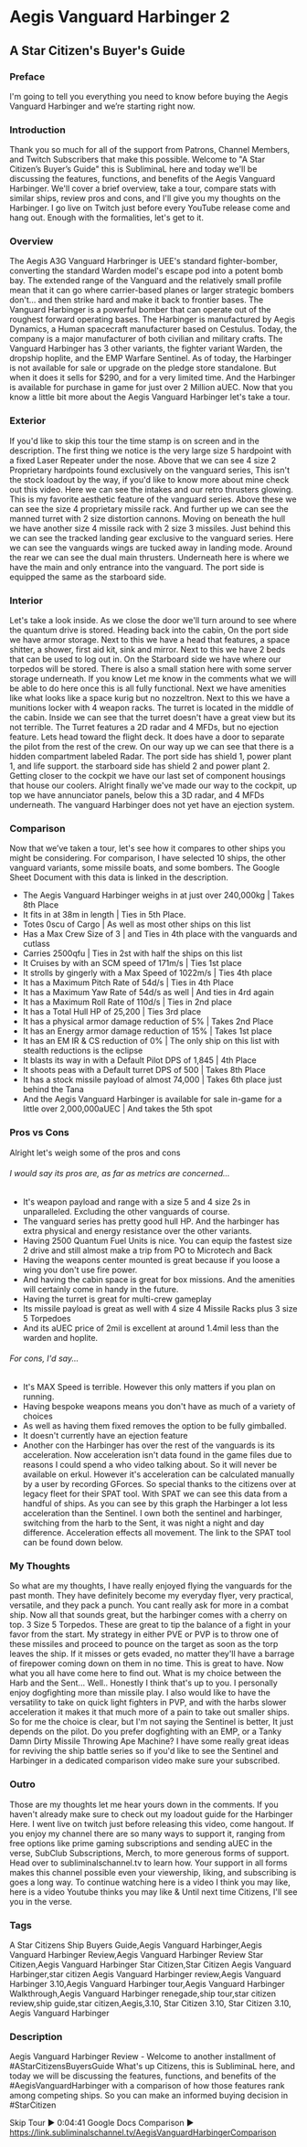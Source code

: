 # Aegis Vanguard Harbinger 2
## A Star Citizen's Buyer's Guide

### Preface
I'm going to tell you everything you need to know before buying the Aegis Vanguard Harbinger and we’re starting right now.

### Introduction
Thank you so much for all of the support from Patrons, Channel Members, and Twitch Subscribers that make this possible. Welcome to "A Star Citizen’s Buyer’s Guide" this is SubliminaL here and today we'll be discussing the features, functions, and benefits of the Aegis Vanguard Harbinger. We'll cover a brief overview, take a tour, compare stats with similar ships, review pros and cons, and I'll give you my thoughts on the Harbinger. I go live on Twitch just before every YouTube release come and hang out. Enough with the formalities, let's get to it.

[comment]: # (*New citizens, can use my referral code on screen or the link in the description to reserve their 5000aUEC in the PU, no pledge necessary.*)

### Overview
The Aegis A3G Vanguard Harbringer is UEE's standard fighter-bomber, converting the standard Warden model's escape pod into a potent bomb bay. The extended range of the Vanguard and the relatively small profile mean that it can go where carrier-based planes or larger strategic bombers don't… and then strike hard and make it back to frontier bases. The Vanguard Harbinger is a powerful bomber that can operate out of the roughest forward operating bases.
The Harbinger is manufactured by Aegis Dynamics, a Human spacecraft manufacturer based on Cestulus. Today, the company is a major manufacturer of both civilian and military crafts. The Vanguard Harbinger has 3 other variants, the fighter variant Warden, the dropship hoplite, and the EMP Warfare Sentinel.
As of today, the Harbinger is not available for sale or upgrade on the pledge store standalone. But when it does it sells for $290, and for a very limited time. And the Harbinger is available for purchase in game for just over 2 Million aUEC. Now that you know a little bit more about the Aegis Vanguard Harbinger let's take a tour.

[comment]: # ()

### Exterior
If you'd like to skip this tour the time stamp is on screen and in the description. The first thing we notice is the very large size 5 hardpoint with a fixed Laser Repeater under the nose. Above that we can see 4 size 2 Proprietary hardpoints found exclusively on the vanguard series, This isn't the stock loadout by the way, if you'd like to know more about mine check out this video. Here we can see the intakes and our retro thrusters glowing. This is my favorite aesthetic feature of the vanguard series. Above these we can see the size 4 proprietary missile rack. And further up we can see the manned turret with 2 size distortion cannons. Moving on beneath the hull we have another size 4 missile rack with 2 size 3 missiles. Just behind this we can see the tracked landing gear exclusive to the vanguard series. Here we can see the vanguards wings are tucked away in landing mode. Around the rear we can see the dual main thrusters. Underneath here is where we have the main and only entrance into the vanguard. The port side is equipped the same as the starboard side.

### Interior
Let's take a look inside. As we close the door we'll turn around to see where the quantum drive is stored. Heading back into the cabin, On the port side we have armor storage. Next to this we have a head that features, a space shitter, a shower, first aid kit, sink and mirror. Next to this we have 2 beds that can be used to log out in. On the Starboard side we have where our torpedos will be stored. There is also a small station here with some server storage underneath. If you know Let me know in the comments what we will be able to do here once this is all fully functional. Next we have amenities like what looks like a space kurig but no nozzeltron. Next to this we have a munitions locker with 4 weapon racks. The turret is located in the middle of the cabin. Inside we can see that the turret doesn't have a great view but its not terrible. The Turret features a 2D radar and 4 MFDs, but no ejection feature. Lets head toward the flight deck. It does have a door to separate the pilot from the rest of the crew. On our way up we can see that there is a hidden compartment labeled Radar. The port side has shield 1, power plant 1, and life support. the starboard side has shield 2 and power plant 2. Getting closer to the cockpit we have our last set of component housings that house our coolers. Alright finally we've made our way to the cockpit, up top we have annunciator panels, below this a 3D radar, and 4 MFDs underneath. The vanguard Harbinger does not yet have an ejection system.


### Comparison
Now that we’ve taken a tour, let's see how it compares to other ships you might be considering. For comparison, I have selected 10 ships, the other vanguard variants, some missile boats, and some bombers. The Google Sheet Document with this data is linked in the description.

* The Aegis Vanguard Harbinger weighs in at just over 240,000kg | Takes 8th Place
* It fits in at 38m in length | Ties in 5th Place.
* Totes 0scu of Cargo | As well as most other ships on this list
* Has a Max Crew Size of 3 | and Ties in 4th place with the vanguards and cutlass
* Carries 2500qfu | Ties in 2st with half the ships on this list
* It Cruises by with an SCM speed of 171m/s | Ties 1st place
* It strolls by gingerly with a Max Speed of 1022m/s | Ties 4th place
* It has a Maximum Pitch Rate of 54d/s | Ties in 4th Place
* It has a Maximum Yaw Rate of 54d/s as well | And ties in 4rd again
* It has a Maximum Roll Rate of 110d/s | Ties in 2nd place
* It has a Total Hull HP of 25,200 | Ties 3rd place
* It has a physical armor damage reduction of 5% | Takes 2nd Place
* It has an Energy armor damage reduction of 15% | Takes 1st place
* It has an EM IR & CS reduction of 0% | The only ship on this list with stealth reductions is the eclipse
* It blasts its way in with a Default Pilot DPS of 1,845 | 4th Place
* It shoots peas with a Default turret DPS of 500 | Takes 8th Place
* It has a stock missile payload of almost 74,000 | Takes 6th place just behind the Tana
* And the Aegis Vanguard Harbinger is available for sale in-game for a little over 2,000,000aUEC | And takes the 5th spot

### Pros vs Cons
Alright let's weigh some of the pros and cons
###### I would say its pros are, as far as metrics are concerned...
* It's weapon payload and range with a size 5 and 4 size 2s in unparalleled. Excluding the other vanguards of course.
* The vanguard series has pretty good hull HP. And the harbinger has extra physical and energy resistance over the other variants.
* Having 2500 Quantum Fuel Units is nice. You can equip the fastest size 2 drive and still almost make a trip from PO to Microtech and Back
* Having the weapons center mounted is great because if you loose a wing you don't use fire power.
* And having the cabin space is great for box missions. And the amenities will certainly come in handy in the future.
* Having the turret is great for multi-crew gameplay
* Its missile payload is great as well with 4 size 4 Missile Racks plus 3 size 5 Torpedoes
* And its aUEC price of 2mil is excellent at around 1.4mil less than the warden and hoplite.

###### For cons, I'd say...
* It's MAX Speed is terrible. However this only matters if you plan on running.
* Having bespoke weapons means you don't have as much of a variety of choices
* As well as having them fixed removes the option to be fully gimballed.
* It doesn't currently have an ejection feature
* Another con the Harbinger has over the rest of the vanguards is its acceleration. Now acceleration isn't data found in the game files due to reasons I could spend a who video talking about. So it will never be available on erkul. However it's acceleration can be calculated manually by a user by recording GForces. So special thanks to the citizens over at legacy fleet for their SPAT tool. With SPAT we can see this data from a handful of ships. As you can see by this graph the Harbinger a lot less acceleration than the Sentinel. I own both the sentinel and harbinger, switching from the harb to the Sent, it was night a night and day difference. Acceleration effects all movement. The link to the SPAT tool can be found down below.

### My Thoughts
So what are my thoughts, I have really enjoyed flying the vanguards for the past month. They have definitely become my everyday flyer, very practical, versatile, and they pack a punch. You cant really ask for more in a combat ship. Now all that sounds great, but the harbinger comes with a cherry on top. 3 Size 5 Torpedos. These are great to tip the balance of a fight in your favor from the start. My strategy in either PVE or PVP is to throw one of these missiles and proceed to pounce on the target as soon as the torp leaves the ship. If it misses or gets evaded, no matter they'll have a barrage of firepower coming down on them in no time. This is great to have. Now what you all have come here to find out. What is my choice between the Harb and the Sent... Well.. Honestly I think that's up to you. I personally enjoy dogfighting more than missile play. I also would like to have the versatility to take on quick light fighters in PVP, and with the harbs slower acceleration it makes it that much more of a pain to take out smaller ships. So for me the choice is clear, but I'm not saying the Sentinel is better, It just depends on the pilot. Do you prefer dogfighting with an EMP, or a Tanky Damn Dirty Missile Throwing Ape Machine? I have some really great ideas for reviving the ship battle series so if you'd like to see the Sentinel and Harbinger in a dedicated comparison video make sure your subscribed.

### Outro
Those are my thoughts let me hear yours down in the comments. If you haven't already make sure to check out my loadout guide for the Harbinger Here. I went live on twitch just before releasing this video, come hangout. If you enjoy my channel there are so many ways to support it, ranging from free options like prime gaming subscriptions and sending aUEC in the verse, SubClub Subscriptions, Merch, to more generous forms of support. Head over to subliminalschannel.tv to learn how. Your support in all forms makes this channel possible even your viewership, liking, and subscribing is goes a long way. To continue watching here is a video I think you may like, here is a video Youtube thinks you may like & Until next time Citizens, I'll see you in the verse.

### Tags
A Star Citizens Ship Buyers Guide,Aegis Vanguard Harbinger,Aegis Vanguard Harbinger Review,Aegis Vanguard Harbinger Review Star Citizen,Aegis Vanguard Harbinger Star Citizen,Star Citizen Aegis Vanguard Harbinger,star citizen Aegis Vanguard Harbinger review,Aegis Vanguard Harbinger 3.10,Aegis Vanguard Harbinger tour,Aegis Vanguard Harbinger Walkthrough,Aegis Vanguard Harbinger renegade,ship tour,star citizen review,ship guide,star citizen,Aegis,3.10, Star Citizen 3.10, Star Citizen 3.10, Aegis Vanguard Harbinger

### Description
Aegis Vanguard Harbinger Review - Welcome to another installment of #AStarCitizensBuyersGuide What's up Citizens, this is SubliminaL here, and today we will be discussing the features, functions, and benefits of the #AegisVanguardHarbinger with a comparison of how those features rank among competing ships. So you can make an informed buying decision in #StarCitizen

Skip Tour ► 0:04:41
Google Docs Comparison ► https://link.subliminalschannel.tv/AegisVanguardHarbingerComparison
